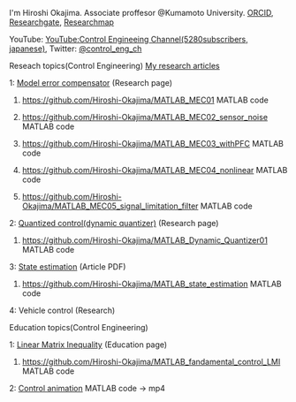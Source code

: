 I'm Hiroshi Okajima. Associate proffesor @Kumamoto University. [ORCID](https://orcid.org/0000-0001-7621-7482), [Researchgate](https://www.researchgate.net/profile/Hiroshi-Okajima), [Researchmap](https://researchmap.jp/read0203288?lang=en)

YouTube: [YouTube:Control Engineeing Channel(5280subscribers, japanese)](https://www.youtube.com/c/ControlEngineeringChannel/videos), Twitter: [@control_eng_ch](https://twitter.com/control_eng_ch)

Reseach topics(Control Engineering) [My research articles](https://sites.google.com/view/hiroshi-okajima/profile/research-achievements)

1: [Model error compensator](https://sites.google.com/view/hiroshi-okajima/model-error-compensator) (Research page)

  1. https://github.com/Hiroshi-Okajima/MATLAB_MEC01 MATLAB code
  
  2. https://github.com/Hiroshi-Okajima/MATLAB_MEC02_sensor_noise MATLAB code
  
  3. https://github.com/Hiroshi-Okajima/MATLAB_MEC03_withPFC MATLAB code
  
  4. https://github.com/Hiroshi-Okajima/MATLAB_MEC04_nonlinear MATLAB code
  
  5. https://github.com/Hiroshi-Okajima/MATLAB_MEC05_signal_limitation_filter MATLAB code

2: [Quantized control(dynamic quantizer)](https://sites.google.com/view/hiroshi-okajima/dynamic-quantizer) (Research page)

  1. https://github.com/Hiroshi-Okajima/MATLAB_Dynamic_Quantizer01 MATLAB code

3: [State estimation](https://www.tandfonline.com/doi/full/10.1080/18824889.2021.1985702) (Article PDF)

  1. https://github.com/Hiroshi-Okajima/MATLAB_state_estimation MATLAB code

4: Vehicle control (Research)

Education topics(Control Engineering)

1: [Linear Matrix Inequality](https://sites.google.com/view/hiroshi-okajima/linear-matrix-inequality) (Education page)

   1. https://github.com/Hiroshi-Okajima/MATLAB_fandamental_control_LMI MATLAB code

2: [Control animation](https://github.com/Hiroshi-Okajima/MATLAB_animation) MATLAB code -> mp4
